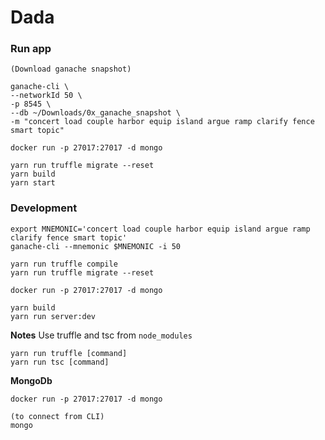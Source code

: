 # Dada

### Run app
```shell
(Download ganache snapshot)

ganache-cli \
--networkId 50 \
-p 8545 \
--db ~/Downloads/0x_ganache_snapshot \
-m "concert load couple harbor equip island argue ramp clarify fence smart topic"

docker run -p 27017:27017 -d mongo

yarn run truffle migrate --reset
yarn build
yarn start
```

### Development
```shell
export MNEMONIC='concert load couple harbor equip island argue ramp clarify fence smart topic'
ganache-cli --mnemonic $MNEMONIC -i 50

yarn run truffle compile
yarn run truffle migrate --reset

docker run -p 27017:27017 -d mongo

yarn build
yarn run server:dev
```
**Notes**
Use truffle and tsc from `node_modules`
```shell
yarn run truffle [command]
yarn run tsc [command]
```

**MongoDb**
```shell
docker run -p 27017:27017 -d mongo

(to connect from CLI)
mongo
```